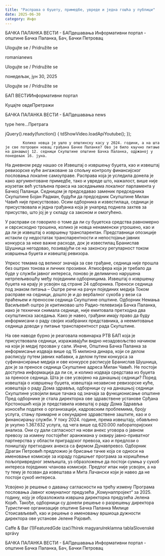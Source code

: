 ```yaml
---
title: "Расправа о буџету, примедбе, увреде и једна гошћа у публици"
date: 2025-06-30
category: Инфо
---
```


БАЧКА ПАЛАНКА ВЕСТИ - БАПдешавања Информативни портал - општине Бачка Паланка, Бач, Бачки Петровац

Ulogujte se / Pridružite se

romanianews

Ulogujte se / Pridružite se

понедељак, јун 30, 2025

Ulogujte se / Pridružite se

БАП ВЕСТИИнформативни портал

Куцајте овдеПретражи

БАЧКА ПАЛАНКА ВЕСТИ - БАПдешавања news

type here...Претрага

jQuery().ready(function() {
                            tdShowVideo.loadApiYoutube(); 
                        });
                        
                    
            Колико новца је ушло у општинску касу у 2024. години, а на шта је све потрошен новац грађана Бачке Паланке? Ово је било кључно питање на данашњој 12. седници Скупштине општине Бачка Паланка, одржаној у понедељак 16. јуна.
На дневном реду нашао се Извештај о извршењу буџета, као и извештај ревизорске куће ангажоване за спољну контролу финансијског пословања локалне самоуправе. Расправа која је уследила донела је како аргументоване примедбе, тако и увреде што, нажалост, више није изузетак већ устаљена пракса на заседањима локалног парламента у Бачкој Паланци.
Седницом је председавао заменик председника Скупштине Бојан Радман, будући да председник Скупштине Милан Чавић није присуствовао. Осим одборника и известилаца, седници је присуствовала и једна грађанка која је унапред поднела захтев за присуство, што јој је у складу са законом и омогућено.


У расправи се говорило о томе да ли су буџетска средства равномерно и сврсисходно трошена, колико је новца ненаменски утрошено, као и да ли је извештај о извршењу транспарентан. Представници опозиције истакли су недостатак транспарентности и непостојање јавних конкурса за неке важне расходе, док је известилац Бранислав Шушница негодовао, позивајући се на законску регуларност током извршења буџета и извештај ревизора.


Упркос темама од великог значаја за све грађане, седница није прошла без оштрих тонова и личних прозивки. Атмосфера која је требало да буде у служби јавног интереса, поново је делимично нарушена нетрпељивошћу међу појединим одборницима. Извештај о извршењу буџета на крају је усвојен од стране 24 одборника.
Преноси седница под знаком питања – Оштре речи на рачун појединих медија
Током расправе на седници, дошло је и до вербалног сукоба у вези са праћењем и преносом седница Скупштине општине. Одборник Немања Васиљевић оштро је критиковао што Радио-телевизија Бачка Паланка, иако је технички снимала седнице, није емитовала претходна два скупштинска заседања. Како је навео, грађани имају право да буду информисани о раду својих изабраних представника, а неемитовање седница доводи у питање транспарентност рада Скупштине.


На ове наводе бурно је реаговала новинарка РТВ БАП која је присуствовала седници, изражавајући видно незадовољство начином на који је медиј прозван у сали. Иначе, Општина Бачка Паланка за информисање издваја више од 15 милиона динара, који се делом расписују путем јавних набавки, а делом путем конкурса за суфинансирање медија и ове конкурсе расписује Бранислав Шушница, док је за преносе седница Скупштине адреса Милан Чавић. Не постоји доступна информација да ли се, и колико издваја средстава из буџета за преносе седница.
Шта је све усвојено на данашњој седници?
Поред извештаја о извршењу буџета, извештаја независне ревизорске куће, извештаја о раду Дома здравља, одборници су на данашњој седници Скупштине усвојили више тачака од значаја за функционисање општине
Пред одборнике је стала директорка ове здравствене установе Срђана Крстоношић која је представила извештај о раду Дома Здравља износећи податке о организацији, кадровским проблемима, броју услуга, стању примарне и секундарне здравствене заштите, као и о финансирању служби. У току 2024. године, према извештају, обављено је укупно 1.367.632 услуга, од чега више од 620.000 лабораторијских анализа.
Они су дали сагласност на нови анекс уговора о јавном превозу за измену постојећег аранжмана у оквиру јавно-приватног партнерства у области приградског превоза, као и предлози о поништају претходних анекса са фирмом Дунавпревоз.
Одборник Драган Петровић предложио је брисање тачке која се односи на именовање комисије за израду годишњег програма за коришћење пољопривредног земљишта, уз образложење да постоји сумња у сукоб интереса појединих чланова комисије. Предлог ипак није усвојен, а на ту тему је позван да извештава и Мита Лачански који је навео да не постоји сукоб интереса.


Усвојено је решење о давању сагласности на трећу измену Програма пословања Јавног комуналног предузећа „Комуналпројект“ за 2025. годину, коју је образложила извршна директорка предузећа Јелена Којић. Такође, одборници су донели решење о разрешењу директора Туристичке организације општине Бачка Паланка Милице Стоисављевић, као и решење о именовању вршиоца дужности директора ове установе Јелене Рајовић.

Caffe & Bar (1)FeaturedGde izaći?hírek magyarulreklamna tablaSlovenské správy

БАЧКА ПАЛАНКА ВЕСТИ - БАПдешавања Информативни портал - општине Бачка Паланка, Бач, Бачки Петровац
